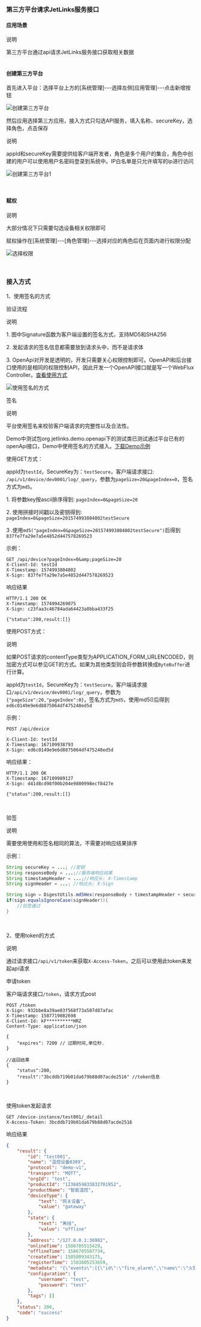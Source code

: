 ### 第三方平台请求JetLinks服务接口

#### 应用场景

<div class='explanation primary'>
  <p class='explanation-title-warp'>
    <span class='iconfont icon-bangzhu explanation-icon'></span>
    <span class='explanation-title font-weight'>说明</span>
  </p>
    第三方平台通过api请求JetLinks服务接口获取相关数据
</div>


<br>

#### 创建第三方平台

首先进入平台：选择平台上方的[系统管理]---选择左侧[应用管理]---点击新增按钮

![创建第三方平台](./images/add-third-api-0.png)

然后应用选择第三方应用，接入方式只勾选API服务，填入名称、secureKey，选择角色，点击保存

<div class='explanation primary'>
  <p class='explanation-title-warp'>
    <span class='iconfont icon-bangzhu explanation-icon'></span>
    <span class='explanation-title font-weight'>说明</span>
  </p>
  appId和secureKey需要提供给客户端开发者，角色是多个用户的集合，角色中创建的用户可以使用用户名密码登录到系统中。IP白名单是只允许填写的ip进行访问
</div>


![创建第三方平台1](./images/add-third-api-1.png)

<br>

#### 赋权

<div class='explanation primary'>
  <p class='explanation-title-warp'>
    <span class='iconfont icon-bangzhu explanation-icon'></span>
    <span class='explanation-title font-weight'>说明</span>
  </p>
  大部分情况下只需要勾选设备相关权限即可
</div>


赋权操作在[系统管理]---[角色管理]---选择对应的角色后在页面内进行权限分配

![选择权限](./images/select-auth.png)

<br>

### 接入方式

1、使用签名的方式

验证流程

<div class='explanation primary'>
  <p class='explanation-title-warp'>
    <span class='iconfont icon-bangzhu explanation-icon'></span>
    <span class='explanation-title font-weight'>说明</span>
  </p>
         <p>
             1. 图中Signature函数为客户端设置的签名方式，支持MD5和SHA256<br>
    </p>
         <p>
             2. 发起请求的签名信息都需要放到请求头中，而不是请求体<br>
    </p>
         <p>
             3. OpenApi对开发是透明的，开发只需要关心权限控制即可。OpenAPI和后台接口使用的是相同的权限控制API，因此开发一个OpenAPI接口就是写一个WebFlux Controller。<a href='https://doc.jetlinks.cn/dev-guide/crud.html#web' target='_blank'>查看使用方式</a>
    </p>



</div>


![使用签名的方式](./images/use-sign.png)

签名

<div class='explanation primary'>
  <p class='explanation-title-warp'>
    <span class='iconfont icon-bangzhu explanation-icon'></span>
    <span class='explanation-title font-weight'>说明</span>
  </p>
  <p>
      平台使用签名来校验客户端请求的完整性以及合法性。
    </p>
    Demo中测试包org.jetlinks.demo.openapi下的测试类已测试通过平台已有的openApi接口，Demo中使用签名的方式接入。<a href='https://github.com/jetlinks/jetlinks-openapi-demo' target='_blank'>下载Demo示例</a>
</div>


使用GET方式：

<p>appId为<code>testId</code>，SecureKey为：<code>testSecure</code>，客户端请求接口: <code>/api/v1/device/dev0001/log/_query</code>，参数为<code>pageSize=20&pageIndex=0</code>，签名方式为<code>md5</code>。</p>

<p>1. 将参数key按ascii排序得到: <code>pageIndex=0&pageSize=20</code></p>

<p>2. 使用拼接时间戳以及密钥得到: <code>pageIndex=0&pageSize=201574993804802testSecure</code></p>

<p>3 .使用<code>md5("pageIndex=0&pageSize=201574993804802testSecure")</code>后得到<code>837fe7fa29e7a5e4852d447578269523</code></p>

示例：

```
GET /api/device?pageIndex=0&amp;pageSize=20
X-Client-Id: testId
X-Timestamp: 1574993804802
X-Sign: 837fe7fa29e7a5e4852d447578269523
```

响应结果

```
HTTP/1.1 200 OK
X-Timestamp: 1574994269075
X-Sign: c23faa3c46784ada64423a8bba433f25

{"status":200,result:[]}
```

使用POST方式：

<div class='explanation primary'>
  <p class='explanation-title-warp'>
    <span class='iconfont icon-bangzhu explanation-icon'></span>
    <span class='explanation-title font-weight'>说明</span>
  </p>
  <p>
      如果POST请求的contentType类型为APPLICATION_FORM_URLENCODED，则加密方式可以参见GET的方式。如果为其他类型则会将参数转换成<code>ByteBuffer</code>进行计算。
    </p>
</div>


<p>appId为<code>testId</code>，SecureKey为：<code>testSecure</code>，客户端请求接口<code>/api/v1/device/dev0001/log/_query</code>，参数为<code>{"pageSize":20,"pageIndex":0}</code>，签名方式为<code>md5</code>，使用md5()后得到<code>ed6c0149e9e6d8875064df475240ed5d</code></p>

示例：

```text
POST /api/device

X-Client-Id: testId
X-Timestamp: 167109938793
X-Sign: ed6c0149e9e6d8875064df475240ed5d
```

响应结果：

```
HTTP/1.1 200 OK
X-Timestamp: 167109989127
X-Sign: d41d8cd98f00b204e9800998ecf8427e

{"status":200,result:[]}
```



<br>

验签

<div class='explanation primary'>
  <p class='explanation-title-warp'>
    <span class='iconfont icon-bangzhu explanation-icon'></span>
    <span class='explanation-title font-weight'>说明</span>
  </p>
  需要使用使用和签名相同的算法，不需要对响应结果排序
</div>


示例：

```java
String secureKey = ...; //密钥
String responseBody = ...;//服务端响应结果
String timestampHeader = ...;//响应头: X-Timestamp
String signHeader = ...; //响应头: X-Sign

String sign = DigestUtils.md5Hex(responseBody + timestampHeader + secureKey);
if(sign.equalsIgnoreCase(signHeader)){
    //验签通过
}
```

<br>

2、使用token的方式

<div class='explanation primary'>
  <p class='explanation-title-warp'>
    <span class='iconfont icon-bangzhu explanation-icon'></span>
    <span class='explanation-title font-weight'>说明</span>
  </p>
  通过请求接口<code>/api/v1/token</code>来获取<code>X-Access-Token</code>，之后可以使用此token来发起api请求
</div>

申请token

客户端请求接口`/token`，请求方式post

```
POST /token
X-Sign: 932bbe8a39ae03f568f73a507d87afac
X-Timestamp: 1587719082698 
X-Client-Id: kF**********HRZ  
Content-Type: application/json 

{  
    "expires": 7200 // 过期时间,单位秒.
}

//返回结果
{
    "status":200,
    "result":"3bcddb719b01da679b88d07acde2516" //token信息
}
```

<br>

使用token发起请求

```
GET /device-instance/test001/_detail  
X-Access-Token: 3bcddb719b01da679b88d07acde2516
```

响应结果

```json
{
    "result": {
        "id": "test001",
        "name": "温控设备0309",
        "protocol": "demo-v1",
        "transport": "MQTT",
        "orgId": "test",
        "productId": "1236859833832701952",
        "productName": "智能温控",
        "deviceType": {
            "text": "网关设备",
            "value": "gateway"
        },
        "state": {
            "text": "离线",
            "value": "offline"
        },
        "address": "/127.0.0.1:36982",
        "onlineTime": 1586705515429,
        "offlineTime": 1586705507734,
        "createTime": 1585809343175,
        "registerTime": 1583805253659,
        "metadata": "{\"events\":[{\"id\":\"fire_alarm\",\"name\":\"火警报警\",\"expands\":{\"eventType\":\"reportData\",\"level\":\"urgent\"},\"valueType\":{\"type\":\"object\",\"properties\":[{\"id\":\"a_name\",\"name\":\"区域名称\",\"valueType\":{\"type\":\"string\"}},{\"id\":\"b_name\",\"name\":\"建筑名称\",\"valueType\":{\"type\":\"string\"}},{\"id\":\"l_name\",\"name\":\"位置名称\",\"valueType\":{\"type\":\"string\"}}]}}],\"properties\":[{\"id\":\"temperature\",\"name\":\"温度\",\"valueType\":{\"type\":\"float\",\"min\":\"0\",\"max\":\"100\",\"step\":\"0.1\",\"unit\":\"celsiusDegrees\"},\"expands\":{\"readOnly\":\"true\"}}],\"functions\":[{\"id\":\"get-log\",\"name\":\"获取日志\",\"isAsync\":true,\"output\":{\"type\":\"string\",\"expands\":{\"maxLength\":\"2048\"}},\"inputs\":[{\"id\":\"start_date\",\"name\":\"开始日期\",\"valueType\":{\"type\":\"date\",\"dateFormat\":\"yyyy-MM-dd HH:mm:ss\"}},{\"id\":\"end_data\",\"name\":\"结束日期\",\"valueType\":{\"type\":\"date\",\"dateFormat\":\"yyyy-MM-dd HH:mm:ss\"}},{\"id\":\"time\",\"name\":\"分组\",\"valueType\":{\"type\":\"string\"}}]}]}",
        "configuration": {
            "username": "test",
            "password": "test"
        },
        "tags": []
    },
    "status": 200,
    "code": "success"
}
```
